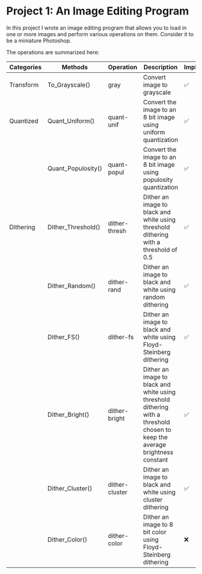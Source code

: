 # Project 1: An Image Editing Program

In this project I wrote an image editing program that allows you to load in one or more images and
perform various operations on them. Consider it to be a miniature Photoshop.

The operations are summarized here:

|Categories|Methods|Operation|Description|Implemented|
|----------|-------|---------|-----------|-----------|
|Transform |To_Grayscale()|gray|Convert image to grayscale|✅|
|Quantized|Quant_Uniform()|quant-unif|Convert the image to an 8 bit image using uniform quantization|✅         |
|          |Quant_Populosity()|quant-popul|Convert the image to an 8 bit image using populosity quantization| ✅|
|Dithering|Dither_Threshold()|dither-thresh|Dither an image to black and white using threshold dithering with a threshold of 0.5|✅|
||Dither_Random()|dither-rand|Dither an image to black and white using random dithering|✅|
||Dither_FS()|dither-fs|Dither an image to black and white using Floyd-Steinberg dithering|✅|
||Dither_Bright()|dither-bright|Dither an image to black and white using threshold dithering with a threshold chosen to keep the average brightness constant|✅|
||Dither_Cluster()|dither-cluster|Dither an image to black and white using cluster dithering|✅|
||Dither_Color()|dither-color|Dither an image to 8 bit color using Floyd-Steinberg dithering|❌|
